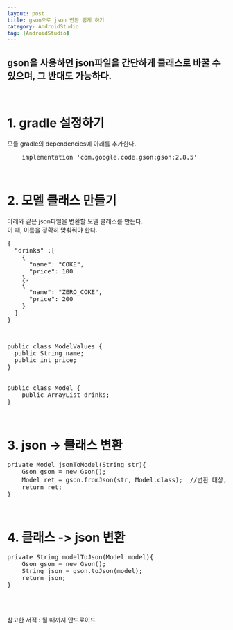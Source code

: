 ```yaml
---
layout: post
title: gson으로 json 변환 쉽게 하기
category: AndroidStudio
tag: [AndroidStudio]
---
```


## gson을 사용하면 json파일을 간단하게 클래스로 바꿀 수 있으며, 그 반대도 가능하다.
<br>

# 1. gradle 설정하기

모듈 gradle의 dependencies에 아래를 추가한다.<br>
<pre class="prettyprint">
    implementation 'com.google.code.gson:gson:2.8.5'
</pre>
<br>

# 2. 모델 클래스 만들기

아래와 같은 json파일을 변환할 모델 클래스를 만든다.<br>
이 때, 이름을 정확히 맞춰줘야 한다.<br>

<pre class="prettyprint">
{
  "drinks" :[
    {
      "name": "COKE",
      "price": 100
    },
    {
      "name": "ZERO_COKE",
      "price": 200
    }
  ]
}
</pre>
<br>

<pre class="prettyprint">
public class ModelValues {
  public String name;
  public int price;
}


public class Model {
    public ArrayList<ModelValues> drinks;
}
</pre>
<br>

# 3. json -> 클래스 변환

<pre class="prettyprint">
private Model jsonToModel(String str){
    Gson gson = new Gson();
    Model ret = gson.fromJson(str, Model.class);  //변환 대상, 목표 타입
    return ret;
}
</pre>
<br>

# 4. 클래스 -> json 변환

<pre class="prettyprint">
private String modelToJson(Model model){
    Gson gson = new Gson();
    String json = gson.toJson(model);
    return json;
}
</pre>
<br>
<br>

참고한 서적 : 될 때까지 안드로이드
